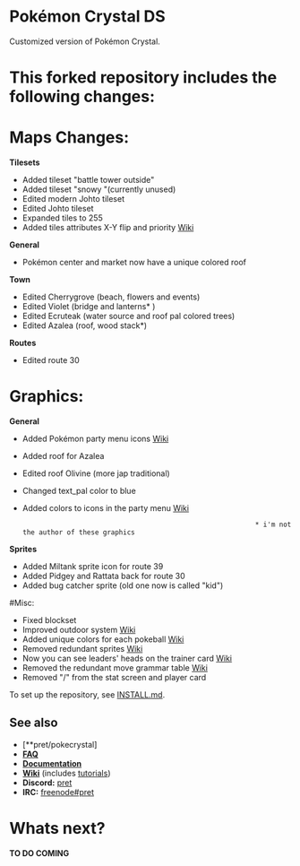 # Pokémon Crystal DS

Customized version of Pokémon Crystal.

# This forked repository includes the following changes:


# Maps Changes:

**Tilesets**
* Added tileset "battle tower outside"
* Added tileset "snowy "(currently unused)
* Edited modern Johto tileset
* Edited Johto tileset
* Expanded tiles to 255
* Added tiles attributes X-Y flip and priority [Wiki](https://github.com/pret/pokecrystal/wiki/Allow-tiles-to-have-different-attributes-in-different-blocks-(including-X-and-Y-flip)/)

**General**
* Pokémon center and market now have a unique colored roof

**Town**
* Edited Cherrygrove (beach, flowers and events)
* Edited Violet      (bridge and lanterns* )
* Edited Ecruteak    (water source and roof pal colored trees)
* Edited Azalea      (roof, wood stack*)

**Routes**
* Edited route 30

# Graphics:

**General**
* Added Pokémon party menu icons [Wiki](https://github.com/pret/pokecrystal/wiki/Add-a-new-party-menu-icon/)
* Added roof for Azalea
* Edited roof Olivine (more jap traditional)
* Changed text_pal color to blue 
* Added colors to icons in the party menu [Wiki](https://github.com/pret/pokecrystal/wiki/Color-party-menu-icons-by-species/)
																
																* i'm not the author of these graphics
**Sprites**
* Added Miltank sprite icon for route 39
* Added Pidgey and Rattata back for route 30
* Added bug catcher sprite (old one now is called "kid")

#Misc:

* Fixed blockset
* Improved outdoor system [Wiki](https://github.com/pret/pokecrystal/wiki/Improve-the-outdoor-sprite-system/)
* Added unique colors for each pokeball [Wiki](https://github.com/pret/pokecrystal/wiki/Use-unique-colors-for-each-thrown-Poké-Ball/)
* Removed redundant sprites [Wiki](https://github.com/pret/pokecrystal/wiki/Improve-the-outdoor-sprite-system#5-remove-the-now-redundant-variable-sprites/)
* Now you can see leaders' heads on the trainer card [Wiki](https://github.com/pret/pokecrystal/wiki/Show-the-tops-of-leaders-heads-on-the-trainer-card/)
* Removed the redundant move grammar table [Wiki](https://github.com/pret/pokecrystal/wiki/Remove-the-redundant-move-grammar-table/)
* Removed "/" from the stat screen and player card





To set up the repository, see [INSTALL.md](INSTALL.md).

## See also

- [**pret/pokecrystal]
- [**FAQ**](FAQ.md)
- [**Documentation**][docs]
- [**Wiki**][wiki] (includes [tutorials][tutorials])
- **Discord:** [pret][discord]
- **IRC:** [freenode#pret][irc]


[pret/pokecrystal]: https://github.com/pret/pokecrystal
[docs]: https://pret.github.io/pokecrystal/
[wiki]: https://github.com/pret/pokecrystal/wiki
[tutorials]: https://github.com/pret/pokecrystal/wiki/Tutorials
[discord]: https://discord.gg/d5dubZ3
[irc]: https://kiwiirc.com/client/irc.freenode.net/?#pret
[travis]: https://travis-ci.org/pret/pokecrystal
[travis-badge]: https://travis-ci.org/pret/pokecrystal.svg?branch=master


# Whats next?

**TO DO COMING**
